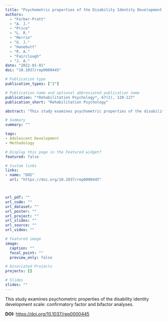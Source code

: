```yaml
---
title: "Psychometric properties of the Disability Identity Development Scale: Confirmatory factor and bifactor analyses"
authors:
  - "Forber-Pratt"
  - "A. J."
  - "Price"
  - "L. R."
  - "Merrin"
  - "G. J."
  - "Hanebutt"
  - "R. A."
  - "Fairclough"
  - "J. A."
date: "2022-01-01"
doi: "10.1037/rep0000445"

# Publication type
publication_types: ["2"]

# Publication name and optional abbreviated publication name
publication: "*Rehabilitation Psychology*, 67(2), 120-127"
publication_short: "Rehabilitation Psychology"

abstract: "This study examines psychometric properties of the disability identity development scale: confirmatory factor and bifactor analyses."

# Summary
summary: ""

tags:
- Adolescent Development
- Methodology

# Display this page in the Featured widget?
featured: false

# Custom links
links:
- name: "DOI"
  url: "https://doi.org/10.1037/rep0000445"



url_pdf: ""
url_code: ""
url_dataset: ""
url_poster: ""
url_project: ""
url_slides: ""
url_source: ""
url_video: ""

# Featured image
image:
  caption: ""
  focal_point: ""
  preview_only: false

# Associated Projects
projects: []

# Slides
slides: ""
---
```


This study examines psychometric properties of the disability identity development scale: confirmatory factor and bifactor analyses.



**DOI:** https://doi.org/10.1037/rep0000445

